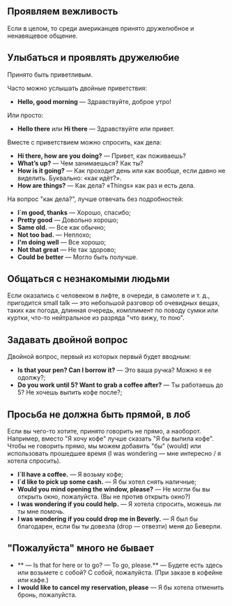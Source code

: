 ## Проявляем вежливость

Если в целом, то среди американцев принято дружелюбное и ненавящевое общение.

## Улыбаться и проявлять дружелюбие

Принято быть приветливым. 

Часто можно услышать двойные приветствия:

* **Hello, good morning**  — Здравствуйте, доброе утро!

Или просто: 

* **Hello there** или **Hi there** — Здравствуйте или привет.

Вместе с приветствием можно спросить, как дела:

* **Hi there, how are you doing?** — Привет, как поживаешь?
* **What’s up?**  — Чем занимаешься? Как ты?
* **How is it going?** — Как проходит день или как вообще, если давно не виделить. Буквально: «как идёт?».
* **How are things?** — Как дела? «Things» как раз и есть дела.

На вопрос "как дела?", лучше отвечать без подробностей:

* **I`m good, thanks** — Хорошо, спасибо;
* **Pretty good** — Довольно хорошо;
* **Same old.** — Все как обычно;
* **Not too bad.** —  Неплохо;
* **I'm doing well** — Все хорошо;
* **Not that great** — Не так здорово;
* **Could be better** — Могло быть получше.

## Общаться с незнакомыми людьми

Если оказались с человеком в лифте, в очереди, в самолете и т. д., пригодится small talk — это 
небольшой разговор об очевидных вещах, таких как погода, длинная очередь, комплимент по поводу сумки или куртки,
что-то нейтральное из разряда "что вижу, то пою".

## Задавать двойной вопрос

Двойной вопрос, первый из которых первый будет вводным:

* **Is that your pen? Can I borrow it?** — Это ваша ручка? Можно я ее одолжу?;
* **Do you work until 5? Want to grab a coffee after?** — Ты работаешь до 5? Не хочешь выпить кофе после?;

## Просьба не должна быть прямой, в лоб

Если вы чего-то хотите, принято говорить не прямо, а наоборот. Например, вместо "Я хочу кофе" лучше сказать "Я бы выпила кофе".
Чтобы не говорить прямо, мы можем добавить "бы" (would) или использовать прошедшее время (I was wondering — мне интересно / я хотела спросить). 

* **I`ll have a coffee.** — Я возьму кофе;
* **I`d like to pick up some cash.** — Я бы хотел снять наличные;
* **Would you mind opening the window, please?** — Не могли бы вы открыть окно, пожалуйста. (Вы не против открыть окно?)
* **I was wondering if you could help.** — Я хотела спросить, можешь ли ты мне помочь. 
* **I was wondering if you could drop me in Beverly.** — Я был бы благодарен, если бы ты довезла (drop — отвезти) меня до Беверли.

## "Пожалуйста" много не бывает

* ** — Is that for here or to go? — To go, please.** — Будете есть здесь или возьмете с собой? С собой, пожалуйста. (При заказе в кофейне или кафе.)
* **I would like to cancel my reservation, please** — Я бы хотела отменить бронь, пожалуйста.


